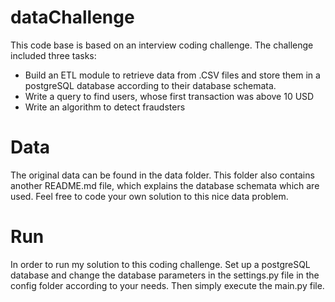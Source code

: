 # dataChallenge
This code base is based on an interview coding challenge. The challenge included three tasks: 
* Build an ETL module to retrieve data from .CSV files and store them in a postgreSQL database according to their database schemata. 
* Write a query to find users, whose first transaction was above 10 USD
* Write an algorithm to detect fraudsters

# Data 
The original data can be found in the data folder. This folder also contains another README.md file, which explains the database schemata which are used.
Feel free to code your own solution to this nice data problem. 

# Run
In order to run my solution to this coding challenge. Set up a postgreSQL database and change the database parameters in the settings.py file in the config folder according to your needs. Then simply execute the main.py file. 
